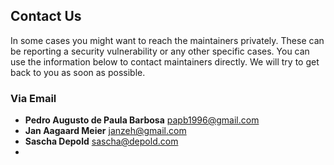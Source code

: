 ## Contact Us

In some cases you might want to reach the maintainers privately. These can be reporting a security vulnerability or any other specific cases.
You can use the information below to contact maintainers directly. We will try to get back to you as soon as possible.

### Via Email

- **Pedro Augusto de Paula Barbosa** papb1996@gmail.com
- **Jan Aagaard Meier** janzeh@gmail.com
- **Sascha Depold** sascha@depold.com
- 
